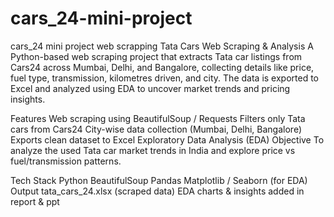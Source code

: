 # cars_24-mini-project
cars_24 mini project web scrapping
Tata Cars Web Scraping & Analysis
A Python-based web scraping project that extracts Tata car listings from Cars24 across Mumbai, Delhi, and Bangalore, collecting details like price, fuel type, transmission, kilometres driven, and city. The data is exported to Excel and analyzed using EDA to uncover market trends and pricing insights.


Features
Web scraping using BeautifulSoup / Requests
Filters only Tata cars from Cars24
City-wise data collection (Mumbai, Delhi, Bangalore)
Exports clean dataset to Excel
Exploratory Data Analysis (EDA)
Objective
To analyze the used Tata car market trends in India and explore price vs fuel/transmission patterns.


Tech Stack
Python
BeautifulSoup
Pandas
Matplotlib / Seaborn (for EDA)
Output
tata_cars_24.xlsx (scraped data)
EDA charts & insights added in report & ppt
